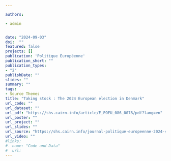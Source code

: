 ```yaml
---

authors:

- admin


date: "2024-09-03"
doi:  ""
featured: false
projects: []
publication: 'Politique Européenne'
publication_short: ""
publication_types:
- "2"
publishDate: ""
slides: ""
summary: ""
tags:
- Source Themes
title: "Taking stock : The 2024 European election in Denmark" 
url_code: ""
url_dataset: ""
url_pdf: "https://shs.cairn.info/article/E_POEU_086_0078/pdf?lang=en"
url_poster: ""
url_project: ""
url_slides: ""
url_source: "https://shs.cairn.info/journal-politique-europeenne-2024-4-page-78"
url_video: ""
#links: 
#- name: "Code and Data"
#  url: 
---
```


